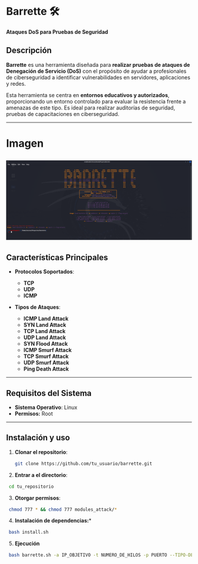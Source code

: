 # Barrette 🛠️  
**Ataques DoS para Pruebas de Seguridad**

## Descripción  
**Barrette** es una herramienta diseñada para **realizar pruebas de ataques de Denegación de Servicio (DoS)** con el propósito de ayudar a profesionales de ciberseguridad a identificar vulnerabilidades en servidores, aplicaciones y redes.  

Esta herramienta se centra en **entornos educativos y autorizados**, proporcionando un entorno controlado para evaluar la resistencia frente a amenazas de este tipo. Es ideal para realizar auditorías de seguridad, pruebas de capacitaciones en ciberseguridad.

---
# Imagen
![Captura de pantalla](https://raw.githubusercontent.com/agoralatam/barrette/refs/heads/main/image/imagen.png)
---
## Características Principales  
- **Protocolos Soportados**:  
  - **TCP**   
  - **UDP**
  - **ICMP**

- **Tipos de Ataques**:
  - **ICMP Land Attack**
  - **SYN Land Attack**
  - **TCP Land Attack**
  - **UDP Land Attack**
  - **SYN Flood Attack**
  - **ICMP Smurf Attack**
  - **TCP Smurf Attack**
  - **UDP Smurf Attack**
  - **Ping Death Attack** 
---

## Requisitos del Sistema  
- **Sistema Operativo**: Linux  
- **Permisos:** Root
---

## Instalación y uso
1. **Clonar el repositorio**:
   ```bash
   git clone https://github.com/tu_usuario/barrette.git
   ```
3. **Entrar a el directorio**:
  ```bash 
   cd tu_repositorio
  ```
3.  **Otorgar permisos**:
  ```bash 
   chmod 777 * && chmod 777 modules_attack/*
  ```
4. **Instalación de dependencias:***
  ```bash 
   bash install.sh
  ```
5. **Ejecución**
  ```bash 
   bash barrette.sh -a IP_OBJETIVO -t NUMERO_DE_HILOS -p PUERTO --TIPO-DE-ATAQUE
  ```
